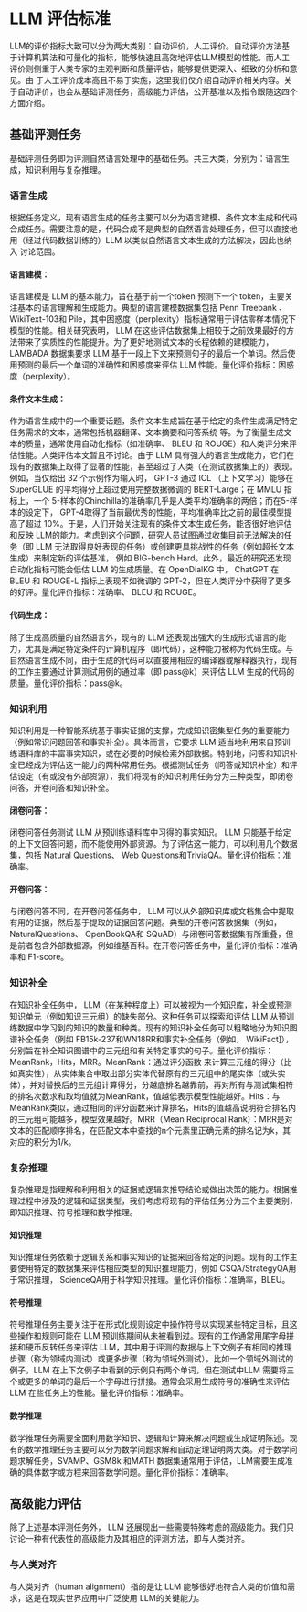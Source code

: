 # LLM 评估标准
LLM的评价指标大致可以分为两大类别：自动评价，人工评价。自动评价方法基于计算机算法和可量化的指标，能够快速且高效地评估LLM模型的性能。而人工评价则侧重于人类专家的主观判断和质量评估，能够提供更深入、细致的分析和意见。由
于人工评价成本高且不易于实施，这里我们仅介绍自动评价相关内容。关于自动评价，也会从基础评测任务，高级能力评估，公开基准以及指令跟随这四个方面介绍。
## 基础评测任务
基础评测任务即为评测自然语言处理中的基础任务。共三大类，分别为：语言生成，知识利用与复杂推理。
### 语言生成
根据任务定义，现有语言生成的任务主要可以分为语言建模、条件文本生成和代码合成任务。需要注意的是，代码合成不是典型的自然语言处理任务，但可以直接地用（经过代码数据训练的）LLM 以类似自然语言文本生成的方法解决，因此也纳入
讨论范围。
#### 语言建模： 
语言建模是 LLM 的基本能力，旨在基于前一个token 预测下一个 token，主要关注基本的语言理解和生成能力。典型的语言建模数据集包括 Penn Treebank 、WikiText-103和 Pile，其中困惑度（perplexity）指标通常用于评估零样本情况下模型的性能。相关研究表明， LLM 在这些评估数据集上相较于之前效果最好的方法带来了实质性的性能提升。为了更好地测试文本的长程依赖的建模能力， LAMBADA 数据集要求 LLM 基于一段上下文来预测句子的最后一个单词。然后使用预测的最后一个单词的准确性和困惑度来评估 LLM 性能。量化评价指标：困惑度（perplexity）。
#### 条件文本生成： 
作为语言生成中的一个重要话题，条件文本生成旨在基于给定的条件生成满足特定任务需求的文本，通常包括机器翻译、文本摘要和问答系统 等。为了衡量生成文本的质量，通常使用自动化指标（如准确率、 BLEU 和 ROUGE）和人类评分来评估性能。人类评估本文暂且不讨论。由于 LLM 具有强大的语言生成能力，它们在现有的数据集上取得了显著的性能，甚至超过了人类（在测试数据集上的）表现。例如，当仅给出 32 个示例作为输入时， GPT-3 通过 ICL （上下文学习）能够在 SuperGLUE 的平均得分上超过使用完整数据微调的 BERT-Large；在 MMLU 指标上，一个 5-样本的Chinchilla的准确率几乎是人类平均准确率的两倍；而在5-样本的设定下， GPT-4取得了当前最优秀的性能，平均准确率比之前的最佳模型提高了超过 10%。于是，人们开始关注现有的条件文本生成任务，能否很好地评估和反映 LLM的能力。考虑到这个问题，研究人员试图通过收集目前无法解决的任务（即 LLM 无法取得良好表现的任务）或创建更具挑战性的任务（例如超长文本生成）来制定新的评估基准，
例如 BIG-bench Hard。此外，最近的研究还发现自动化指标可能会低估 LLM 的生成质量。在 OpenDialKG 中， ChatGPT 在 BLEU 和 ROUGE-L 指标上表现不如微调的 GPT-2，但在人类评分中获得了更多的好评。量化评价指标：准确率、 BLEU 和 ROUGE。
#### 代码生成：
除了生成高质量的自然语言外，现有的 LLM 还表现出强大的生成形式语言的能力，尤其是满足特定条件的计算机程序（即代码），这种能力被称为代码生成。与自然语言生成不同，由于生成的代码可以直接用相应的编译器或解释器执行，现有的工作主要通过计算测试用例的通过率（即 pass@k）来评估 LLM 生成的代码的质量。量化评价指标：pass@k。
### 知识利用
知识利用是一种智能系统基于事实证据的支撑，完成知识密集型任务的重要能力（例如常识问题回答和事实补全）。具体而言，它要求 LLM 适当地利用来自预训练语料库的丰富事实知识，或在必要的时候检索外部数据。特别地，问答和知识补全已经成为评估这一能力的两种常用任务。根据测试任务（问答或知识补全）和评估设定（有或没有外部资源），我们将现有的知识利用任务分为三种类型，即闭卷问答，开卷问答和知识补全。
#### 闭卷问答：
闭卷问答任务测试 LLM 从预训练语料库中习得的事实知识。 LLM 只能基于给定的上下文回答问题，而不能使用外部资源。为了评估这一能力，可以利用几个数据集，包括 Natural Questions、 Web Questions和TriviaQA。量化评价指标：准确率。
#### 开卷问答：
与闭卷问答不同，在开卷问答任务中， LLM 可以从外部知识库或文档集合中提取有用的证据，然后基于提取的证据回答问题。典型的开卷问答数据集（例如， NaturalQuestions、 OpenBookQA和 SQuAD）与闭卷问答数据集有所重叠，但是前者包含外部数据源，例如维基百科。在开卷问答任务中，量化评价指标：准确率和 F1-score。
### 知识补全
在知识补全任务中， LLM（在某种程度上）可以被视为一个知识库，补全或预测知识单元（例如知识三元组）的缺失部分。这种任务可以探索和评估 LLM 从预训练数据中学习到的知识的数量和种类。现有的知识补全任务可以粗略地分为知识图谱补全任务（例如 FB15k-237和WN18RR和事实补全任务（例如， WikiFact]），分别旨在补全知识图谱中的三元组和有关特定事实的句子。量化评价指标：MeanRank，Hits，MRR。MeanRank：通过评分函数 来计算三元组的得分（比如真实性），从实体集合中取出部分实体代替原有的三元组中的尾实体（或头实体），并对替换后的三元组计算得分，分越底排名越靠前，再对所有与测试集相符的排名次数求和取均值就为MeanRank，值越低表示模型性能越好。Hits：与MeanRank类似，通过相同的评分函数来计算排名，Hits的值越高说明符合排名内的三元组可能越多，模型效果越好。MRR（Mean Reciprocal Rank）：MRR是对文本的匹配顺序排名，在匹配文本中查找的n个元素里正确元素的排名记为k，其对应的积分为1/k。
### 复杂推理
复杂推理是指理解和利用相关的证据或逻辑来推导结论或做出决策的能力。根据推理过程中涉及的逻辑和证据类型，我们考虑将现有的评估任务分为三个主要类别，即知识推理、符号推理和数学推理。
#### 知识推理
知识推理任务依赖于逻辑关系和事实知识的证据来回答给定的问题。现有的工作主要使用特定的数据集来评估相应类型的知识推理能力，例如 CSQA/StrategyQA用于常识推理， ScienceQA用于科学知识推理。量化评价指标：准确率，BLEU。
#### 符号推理
符号推理任务主要关注于在形式化规则设定中操作符号以实现某些特定目标，且这些操作和规则可能在 LLM 预训练期间从未被看到过。现有的工作通常用尾字母拼接和硬币反转任务来评估 LLM，其中用于评测的数据与上下文例子有相同的推理步骤（称为领域内测试）或更多步骤（称为领域外测试）。比如一个领域外测试的例子，LLM 在上下文例子中看到的示例只有两个单词，但在测试中LLM 需要将三个或更多的单词的最后一个字母进行拼接。通常会采用生成符号的准确性来评估 LLM 在些任务上的性能。量化评价指标：准确率。
#### 数学推理
数学推理任务需要全面利用数学知识、逻辑和计算来解决问题或生成证明陈述。现有的数学推理任务主要可以分为数学问题求解和自动定理证明两大类。对于数学问题求解任务，SVAMP、GSM8k 和MATH 数据集通常用于评估，LLM需要生成准确的具体数字或方程来回答数学问题。量化评价指标：准确率。
## 高级能力评估
除了上述基本评测任务外， LLM 还展现出一些需要特殊考虑的高级能力。我们只讨论一种有代表性的高级能力及其相应的评测方法，即与人类对齐。
### 与人类对齐
与人类对齐（human alignment）指的是让 LLM 能够很好地符合人类的价值和需求，这是在现实世界应用中广泛使用 LLM的关键能力。






